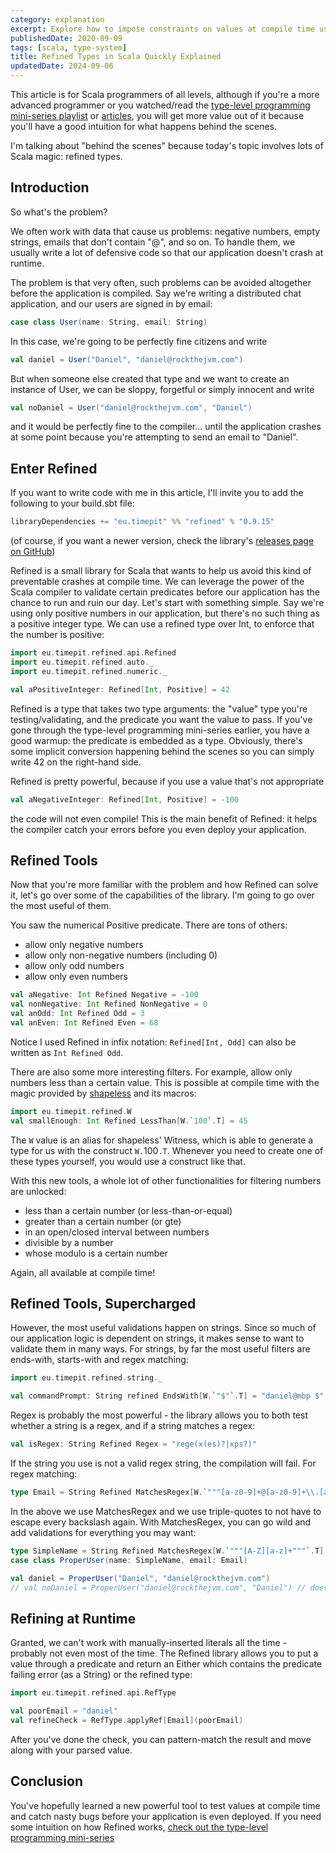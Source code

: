 ```yaml
---
category: explanation
excerpt: Explore how to impose constraints on values at compile time using the Refined library
publishedDate: 2020-09-09
tags: [scala, type-system]
title: Refined Types in Scala Quickly Explained
updatedDate: 2024-09-06
---
```


This article is for Scala programmers of all levels, although if you're a more advanced programmer or you watched/read the [type-level programming mini-series playlist](https://www.youtube.com/playlist?list=PLmtsMNDRU0ByOQoz6lnihh6CtMrErNax7) or [articles](/articles/type-level-programming-in-scala-part-1-numbers-and-comparisons), you will get more value out of it because you'll have a good intuition for what happens behind the scenes.

I'm talking about "behind the scenes" because today's topic involves lots of Scala magic: refined types.

## Introduction

So what's the problem?

We often work with data that cause us problems: negative numbers, empty strings, emails that don't contain "@", and so on. To handle them, we usually write a lot of defensive code so that our application doesn't crash at runtime.

The problem is that very often, such problems can be avoided altogether before the application is compiled. Say we're writing a distributed chat application, and our users are signed in by email:

```scala
case class User(name: String, email: String)
```

In this case, we're going to be perfectly fine citizens and write

```scala
val daniel = User("Daniel", "daniel@rockthejvm.com")
```

But when someone else created that type and we want to create an instance of User, we can be sloppy, forgetful or simply innocent and write

```scala
val noDaniel = User("daniel@rockthejvm.com", "Daniel")
```

and it would be perfectly fine to the compiler... until the application crashes at some point because you're attempting to send an email to "Daniel".

## Enter Refined

If you want to write code with me in this article, I'll invite you to add the following to your build.sbt file:

```scala
libraryDependencies += "eu.timepit" %% "refined" % "0.9.15"
```

(of course, if you want a newer version, check the library's [releases page on GitHub](https://github.com/fthomas/refined/releases))

Refined is a small library for Scala that wants to help us avoid this kind of preventable crashes at compile time. We can leverage the power of the Scala compiler to validate certain predicates before our application has the chance to run and ruin our day. Let's start with something simple. Say we're using only positive numbers in our application, but there's no such thing as a positive integer type. We can use a refined type over Int, to enforce that the number is positive:

```scala
import eu.timepit.refined.api.Refined
import eu.timepit.refined.auto._
import eu.timepit.refined.numeric._

val aPositiveInteger: Refined[Int, Positive] = 42
```

Refined is a type that takes two type arguments: the "value" type you're testing/validating, and the predicate you want the value to pass. If you've gone through the type-level programming mini-series earlier, you have a good warmup: the predicate is embedded as a type. Obviously, there's some implicit conversion happening behind the scenes so you can simply write 42 on the right-hand side.

Refined is pretty powerful, because if you use a value that's not appropriate

```scala
val aNegativeInteger: Refined[Int, Positive] = -100
```

the code will not even compile! This is the main benefit of Refined: it helps the compiler catch your errors before you even deploy your application.

## Refined Tools

Now that you're more familiar with the problem and how Refined can solve it, let's go over some of the capabilities of the library. I'm going to go over the most useful of them.

You saw the numerical Positive predicate. There are tons of others:

- allow only negative numbers
- allow only non-negative numbers (including 0)
- allow only odd numbers
- allow only even numbers

```scala
val aNegative: Int Refined Negative = -100
val nonNegative: Int Refined NonNegative = 0
val anOdd: Int Refined Odd = 3
val anEven: Int Refined Even = 68
```

Notice I used Refined in infix notation: `Refined[Int, Odd]` can also be written as `Int Refined Odd`.

There are also some more interesting filters. For example, allow only numbers less than a certain value. This is possible at compile time with the magic provided by [shapeless](https://github.com/milessabin/shapeless) and its macros:

```scala
import eu.timepit.refined.W
val smallEnough: Int Refined LessThan[W.`100`.T] = 45
```

The `W` value is an alias for shapeless' Witness, which is able to generate a type for us with the construct `W.`100`.T`. Whenever you need to create one of these types yourself, you would use a construct like that.

With this new tools, a whole lot of other functionalities for filtering numbers are unlocked:

- less than a certain number (or less-than-or-equal)
- greater than a certain number (or gte)
- in an open/closed interval between numbers
- divisible by a number
- whose modulo is a certain number

Again, all available at compile time!

## Refined Tools, Supercharged

However, the most useful validations happen on strings. Since so much of our application logic is dependent on strings, it makes sense to want to validate them in many ways. For strings, by far the most useful filters are ends-with, starts-with and regex matching:

```scala
import eu.timepit.refined.string._

val commandPrompt: String refined EndsWith[W.`"$"`.T] = "daniel@mbp $"
```

Regex is probably the most powerful - the library allows you to both test whether a string is a regex, and if a string matches a regex:

```scala
val isRegex: String Refined Regex = "rege(x(es)?|xps?)"
```

If the string you use is not a valid regex string, the compilation will fail. For regex matching:

```scala
type Email = String Refined MatchesRegex[W.`"""[a-z0-9]+@[a-z0-9]+\\.[a-z0-9]{2,}"""`.T]
```

In the above we use MatchesRegex and we use triple-quotes to not have to escape every backslash again. With MatchesRegex, you can go wild and add validations for everything you may want:

```scala
type SimpleName = String Refined MatchesRegex[W.`"""[A-Z][a-z]+"""`.T]
case class ProperUser(name: SimpleName, email: Email)

val daniel = ProperUser("Daniel", "daniel@rockthejvm.com")
// val noDaniel = ProperUser("daniel@rockthejvm.com", "Daniel") // doesn't compile
```

## Refining at Runtime

Granted, we can't work with manually-inserted literals all the time - probably not even most of the time. The Refined library allows you to put a value through a predicate and return an Either which contains the predicate failing error (as a String) or the refined type:

```scala
import eu.timepit.refined.api.RefType

val poorEmail = "daniel"
val refineCheck = RefType.applyRef[Email](poorEmail)
```

After you've done the check, you can pattern-match the result and move along with your parsed value.

## Conclusion

You've hopefully learned a new powerful tool to test values at compile time and catch nasty bugs before your application is even deployed. If you need some intuition on how Refined works, [check out the type-level programming mini-series](/articles/type-level-programming-in-scala-part-1-numbers-and-comparisons)
